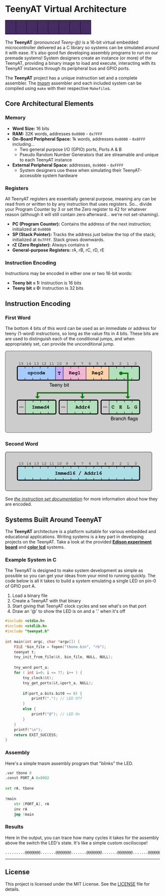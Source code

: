 # TeenyAT Virtual Architecture 

![Devious looking jellyfish](docs/img/leroy.gif)

The **TeenyAT** *(pronounced Teeny-@)* is a 16-bit virtual embedded microcontroller delivered as a C library so systems can be simulated around it with ease. It's also good fun developing assembly programs to run on our premade systems! System designers create an instance (or more) of the TeenyAT, providing a binary image to load and execute, interacting with its TeenyAT instances through its peripheral bus and GPIO ports.

The **TeenyAT** project has a unique instruction set and a complete assembler. The *[tnasm](tnasm)* assembler and each included system can be compiled using `make` with their respective `Makefile`s. 

## Core Architectural Elements

### Memory
- **Word Size:** 16 bits
- **RAM:** 32K words, addresses `0x0000` - `0x7FFF`
- **On-Board Peripheral Space:** 1k words, addresses `0x8000` - `0x8FFF` including...
  - Two general purpose I/O (GPIO) ports, Ports A & B
  - Pseudo Random Number Generators that are streamable and unique to each TeenyAT instance
- **External Peripheral Space:** addresses, `0x9000` - `0xFFFF`
  - System designers use these when simulating their TeenyAT-accessible system hardware

### Registers

All TeenyAT registers are essentially general purpose, meaning any can be read from or written to by any instruction that uses registers.  So... divide your Program Counter by 3 or set the Zero register to 42 for whatever reason (although it will still contain zero afterward... we're not set-shaming).
- **PC (Program Counter):** Contains the address of the next instruction; initialized at `0x0000`
- **SP (Stack Pointer):** Tracks the address just below the top of the stack; initialized at `0x7FFF`. Stack grows downwards.
- **rZ (Zero Register):** Always contains `0`
- **General-purpose Registers:** rA, rB, rC, rD, rE

### Instruction Encoding
Instructions may be encoded in either one or two 16-bit words:
- **Teeny bit = 1:** Instruction is 16 bits 
- **Teeny bit = 0:** Instruction is 32 bits

## Instruction Encoding

### First Word

The bottom 4 bits of this word can be used as an immediate or address for teeny (1-word) instructions, so long as the value fits in 4 bits.  These bits are are used to distinguish each of the conditional jumps, and when appropriately set, can provide the unconditional jump.

![Picture of first instruction register](docs/img/instruction_reg_first.png)

### Second Word
![Picture of second instruction register](docs/img/instruction_reg_second.png)

See *[the instruction set documentation](docs/README.md)* for more information about how they are encoded.

## Systems Built Around TeenyAT

The **TeenyAT** architecture is a platform suitable for various embedded and educational applications. Writing systems is a key part in developing projects on the TeenyAT. Take a look at the provided **[Edison experiment board](edison)** and **[color lcd](lcd)** systems.

### Example System in C

The TeenyAT is designed to make system development as simple as possible so you can get your ideas from your mind to running quickly.  The code below is all it takes to build a system emulating a single LED on pin-0 of GPIO port A.

1. Load a binary file
2. Create a TeenyAT with that binary
3. Start giving that TeenyAT clock cycles and see what's on that port
4. Draw an '@' to show the LED is on and a '.' when it's off

```c
#include <stdio.h>
#include <stdlib.h>
#include "teenyat.h"

int main(int argc, char *argv[]) {
	FILE *bin_file = fopen("tbone.bin", "rb");
	teenyat t;
	tny_init_from_file(&t, bin_file, NULL, NULL);

	tny_word port_a;
	for ( int i=0; i <= 77; i++ ) {
		tny_clock(&t);
		tny_get_ports(&t,&port_a, NULL);
		
		if(port_a.bits.bit0 == 0) {
			printf("."); // LED Off
		}
		else {
			printf("@"); // LED On
		}
	}
	printf("\n");
	return EXIT_SUCCESS;
}
```

### Assembly

Here's a simple tnasm assembly program that "blinks" the LED.

```asm
.var tbone 0
.const PORT_A 0x8002

set rA, tbone

!main
    str [PORT_A], rA
    inv rA
    jmp !main
```

### Results

Here in the output, you can trace how many cycles it takes for the assembly above the switch the LED's state.  It's like a simple custom osciliscope! 

```
.........@@@@@@@.......@@@@@@@.......@@@@@@@.......@@@@@@@.......@@@@@@@......
```
---
  
## License

This project is licensed under the MIT License. See the [LICENSE](LICENSE) file for details.
